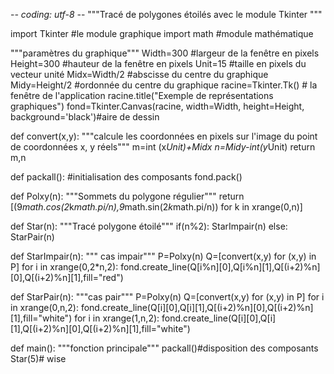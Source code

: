  -*- coding: utf-8 -*-
"""Tracé de polygones étoilés
    avec le module Tkinter
"""
 
import Tkinter #le module graphique
import math #module mathématique
 
"""paramètres du graphique"""
Width=300 #largeur de la fenêtre en pixels
Height=300 #hauteur de la fenêtre en pixels
Unit=15 #taille en pixels du vecteur unité
Midx=Width/2 #abscisse du centre du graphique
Midy=Height/2 #ordonnée du centre du graphique
racine=Tkinter.Tk() # la fenêtre de l'application
racine.title("Exemple de représentations graphiques")
fond=Tkinter.Canvas(racine, width=Width, height=Height, background='black')#aire de dessin
 
def convert(x,y):
    """calcule les coordonnées en pixels sur l'image du point de coordonnées x, y réels"""
    m=int (x*Unit)+Midx
    n=Midy-int(y*Unit)
    return m,n
 
def packall(): #initialisation des composants
    fond.pack()
 
 
def Polxy(n):
    """Sommets du polygone régulier"""
    return [(9*math.cos(2*k*math.pi/n),9*math.sin(2*k*math.pi/n)) for k in xrange(0,n)]
 
def Star(n):
    """Tracé polygone étoilé"""
    if(n%2):
        StarImpair(n)
    else:
        StarPair(n)
 
 
def StarImpair(n):
    """ cas impair"""
    P=Polxy(n)
    Q=[convert(x,y) for (x,y) in P]
    for i in xrange(0,2*n,2):
        fond.create_line(Q[i%n][0],Q[i%n][1],Q[(i+2)%n][0],Q[(i+2)%n][1],fill="red")    
 
 
def StarPair(n):
    """cas pair"""
    P=Polxy(n)
    Q=[convert(x,y) for (x,y) in P]
    for i in xrange(0,n,2):
        fond.create_line(Q[i][0],Q[i][1],Q[(i+2)%n][0],Q[(i+2)%n][1],fill="white")
    for i in xrange(1,n,2):
        fond.create_line(Q[i][0],Q[i][1],Q[(i+2)%n][0],Q[(i+2)%n][1],fill="white")        
 
def main():
    """fonction principale"""
    packall()#disposition des composants
    Star(5)# wise
